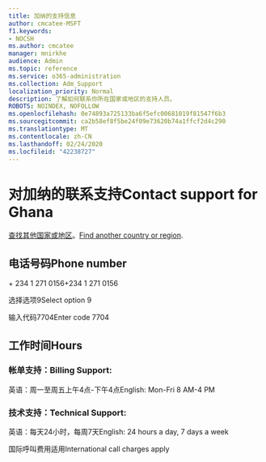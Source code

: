 ```yaml
---
title: 加纳的支持信息
author: cmcatee-MSFT
f1.keywords:
- NOCSH
ms.author: cmcatee
manager: mnirkhe
audience: Admin
ms.topic: reference
ms.service: o365-administration
ms.collection: Adm_Support
localization_priority: Normal
description: 了解如何联系你所在国家或地区的支持人员。
ROBOTS: NOINDEX, NOFOLLOW
ms.openlocfilehash: 0e74893a725133ba6f5efc00681019f81547f6b3
ms.sourcegitcommit: ca2b58ef8f5be24f09e73620b74a1ffcf2d4c290
ms.translationtype: MT
ms.contentlocale: zh-CN
ms.lasthandoff: 02/24/2020
ms.locfileid: "42238727"
---
```

# <a name="contact-support-for-ghana"></a><span data-ttu-id="1f96b-103">对加纳的联系支持</span><span class="sxs-lookup"><span data-stu-id="1f96b-103">Contact support for Ghana</span></span>

<span data-ttu-id="1f96b-104">[查找其他国家或地区](../contact-support-for-business-products.md)。</span><span class="sxs-lookup"><span data-stu-id="1f96b-104">[Find another country or region](../contact-support-for-business-products.md).</span></span>

## <a name="phone-number"></a><span data-ttu-id="1f96b-105">电话号码</span><span class="sxs-lookup"><span data-stu-id="1f96b-105">Phone number</span></span>
<span data-ttu-id="1f96b-106">+ 234 1 271 0156</span><span class="sxs-lookup"><span data-stu-id="1f96b-106">+234 1 271 0156</span></span>

<span data-ttu-id="1f96b-107">选择选项9</span><span class="sxs-lookup"><span data-stu-id="1f96b-107">Select option 9</span></span>

<span data-ttu-id="1f96b-108">输入代码7704</span><span class="sxs-lookup"><span data-stu-id="1f96b-108">Enter code 7704</span></span>

## <a name="hours"></a><span data-ttu-id="1f96b-109">工作时间</span><span class="sxs-lookup"><span data-stu-id="1f96b-109">Hours</span></span>
### <a name="billing-support"></a><span data-ttu-id="1f96b-110">帐单支持：</span><span class="sxs-lookup"><span data-stu-id="1f96b-110">Billing Support:</span></span>

<span data-ttu-id="1f96b-111">英语：周一至周五上午4点-下午4点</span><span class="sxs-lookup"><span data-stu-id="1f96b-111">English: Mon-Fri 8 AM-4 PM</span></span>

### <a name="technical-support"></a><span data-ttu-id="1f96b-112">技术支持：</span><span class="sxs-lookup"><span data-stu-id="1f96b-112">Technical Support:</span></span>

<span data-ttu-id="1f96b-113">英语：每天24小时，每周7天</span><span class="sxs-lookup"><span data-stu-id="1f96b-113">English: 24 hours a day, 7 days a week</span></span>

<span data-ttu-id="1f96b-114">国际呼叫费用适用</span><span class="sxs-lookup"><span data-stu-id="1f96b-114">International call charges apply</span></span>